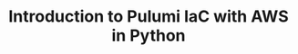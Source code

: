 ---
# Name of the event, <= 60 characters
title: Introduction to Pulumi IaC with AWS in Python
meta_desc: Learn how Pulumi makes working with AWS easier by using general purpose languages like Python to manage infrastructure resources.
meta_image:

# A featured webinar will display first in the list.
featured: false

# Webinars with unlisted as true will not be shown on the webinar list
unlisted: false

# Gated webinars will have a registration form and the user will need
# to fill out the form before viewing.
gated: true

# The layout of the landing page.
type: webinars

# External webinars will link to an external page instead of a webinar
# landing/registration page. If the webinar is external you will need
# set the 'block_external_search_index' flag to true so Google does not index
# the webinar page created.
external: false
block_external_search_index: false

# The url slug for the webinar landing page. If this is an external
# webinar, use the external URL as the value here.
url_slug: getting-started-with-iac-on-aws-python

# Content for the left hand side section of the page.
main:
    # Webinar title.
    title: Introduction to Pulumi IaC with AWS in Python

    event_type: workshop # workshop | event

    # URL for embedding a URL for ungated webinars.
    youtube_url:

    # Sortable date. The datetime Hugo will use to sort the webinars in date order.
    sortable_date: 2025-03-19T09:00:00.000-07:00

    # Duration of the webinar.
    duration: 60 minutes

    # "virtual" will be shown under "show virtual events only", otherwise shown as City, State (seattle, wa)
    location: virtual

    # Description of the webinar.
    description: |
        This workshop offers a hands-on exploration of how modern infrastructure management can be streamlined using familiar programming languages. In this workshop, you'll discover how Pulumi empowers developers and operations teams to define cloud infrastructure using Python - eliminating the need to learn domain-specific languages while unlocking the full power of software engineering practices for infrastructure code.

        Participants will experience firsthand how Pulumi's approach bridges the gap between application and infrastructure development, allowing teams to manage AWS resources with the same tools, practices, and languages they already use for application development. This workshop demonstrates how this unified approach not only accelerates productivity but enables organizations to build more reliable, scalable, and secure cloud architectures.


    learn:
        - How to use Python with Pulumi to provision AWS resources, bringing modern software development practices to your infrastructure management.
        - How Pulumi's intuitive programming model can help you deploy cloud architecture on AWS with greater confidence and control.
        - How Pulumi's ecosystem supports your infrastructure needs across different environments and cloud providers.

    # The webinar presenters
    presenters:
        - name: Adam Gordon Bell
          role: Community Engineer, Pulumi
          photo: /images/team/adam-gordon-bell.jpg

    # case-sensitive
    tags:
        level: Beginner # Beginner, Intermediate, Advanced
        topics: []
        languages: ["Python"]
        clouds: ["AWS"]

# The right hand side form section.
form:
    # HubSpot form id.
    hubspot_form_id: 2008e062-29d1-47d5-8d80-d35e9e74e9d7
    salesforce_campaign_id: 701PQ00000TEJoWYAX

event_data:
  name: "Introduction to Pulumi IaC with AWS in Python"
  start_date: 2025-03-19T09:00:00-07:00
  end_date: 2025-03-10T10:00:00-07:00
  url: "https://www.pulumi.com/events/getting-started-with-iac-on-aws-python/"
  description: |
    This workshop offers a hands-on exploration of how modern infrastructure management can be streamlined using familiar programming languages. In this workshop, you'll discover how Pulumi empowers developers and operations teams to define cloud infrastructure using Python - eliminating the need to learn domain-specific languages while unlocking the full power of software engineering practices for infrastructure code.

    Participants will experience firsthand how Pulumi's approach bridges the gap between application and infrastructure development, allowing teams to manage AWS resources with the same tools, practices, and languages they already use for application development. This workshop demonstrates how this unified approach not only accelerates productivity but enables organizations to build more reliable, scalable, and secure cloud architectures.
---